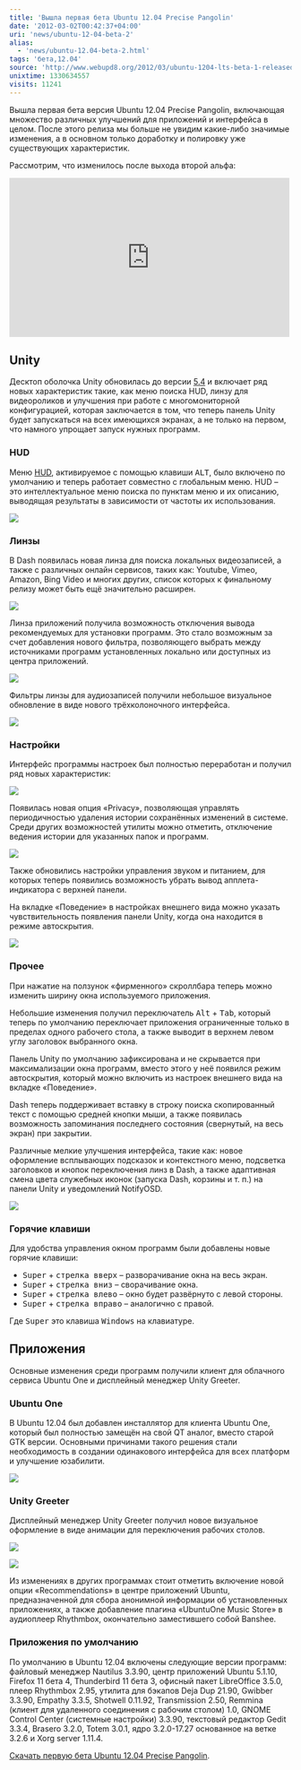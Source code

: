 ```yaml
---
title: 'Вышла первая бета Ubuntu 12.04 Precise Pangolin'
date: '2012-03-02T00:42:37+04:00'
uri: 'news/ubuntu-12-04-beta-2'
alias: 
  - 'news/ubuntu-12.04-beta-2.html'
tags: 'бета,12.04'
source: 'http://www.webupd8.org/2012/03/ubuntu-1204-lts-beta-1-released.html'
unixtime: 1330634557
visits: 11241
---
```

Вышла первая бета версия Ubuntu 12.04 Precise Pangolin, включающая множество различных улучшений для приложений и интерфейса в целом. После этого релиза мы больше не увидим какие-либо значимые изменения, а в основном только доработку и полировку уже существующих характеристик.

Рассмотрим, что изменилось после выхода второй альфа:

<iframe src="https://www.youtube.com/embed/cwaoYOaKwQU" frameborder="0" width="500" height="284"></iframe> 

## Unity

Десктоп оболочка Unity обновилась до версии [5.4](news/unity-5-4-ubuntu-12-04) и включает ряд новых характеристик такие, как меню поиска HUD, линзу для видеороликов и улучшения при работе с многомониторной конфигурацией, которая заключается в том, что теперь панель Unity будет запускаться на всех имеющихся экранах, а не только на первом, что намного упрощает запуск нужных программ.

### HUD

Меню [HUD](news/hud-menu-unity), активируемое с помощью клавиши <kbd>ALT</kbd>, было включено по умолчанию и теперь работает совместно с глобальным меню. HUD – это интеллектуальное меню поиска по пунктам меню и их описанию, выводящая результаты в зависимости от частоты их использования.

[![](img/2012/03/02/00-00/ubuntu-12-04-1-6944716663-o.jpg)](img/2012/03/02/00-00/ubuntu-12-04-1-6944716663-o.jpg)

### Линзы

В Dash появилась новая линза для поиска локальных видеозаписей, а также с различных онлайн сервисов, таких как: Youtube, Vimeo, Amazon, Bing Video и многих других, список которых к финальному релизу может быть ещё значительно расширен.

[![](img/2012/03/02/00-00/ubuntu-12-04-11-6798602672-o.jpg)](img/2012/03/02/00-00/ubuntu-12-04-11-6798602672-o.jpg)

Линза приложений получила возможность отключения вывода рекомендуемых для установки программ. Это стало возможным за счет добавления нового фильтра, позволяющего выбрать между источниками программ установленных локально или доступных из центра приложений.

[![](img/2012/03/02/00-00/ubuntu-12-04-9-6944716091-o.jpg)](img/2012/03/02/00-00/ubuntu-12-04-9-6944716091-o.jpg)

Фильтры линзы для аудиозаписей получили небольшое визуальное обновление в виде нового трёхколоночного интерфейса.

[![](img/2012/03/02/00-00/ubuntu-12-04-10-6944716283-o.jpg)](img/2012/03/02/00-00/ubuntu-12-04-10-6944716283-o.jpg)

### Настройки

Интерфейс программы настроек был полностью переработан и получил ряд новых характеристик:

[![](img/2012/03/02/00-00/ubuntu-12-04-4-6798603778-o.jpg)](img/2012/03/02/00-00/ubuntu-12-04-4-6798603778-o.jpg)

Появилась новая опция «Privacy», позволяющая управлять периодичностью удаления истории сохранённых изменений в системе. Среди других возможностей утилиты можно отметить, отключение ведения истории для указанных папок и программ.

[![](img/2012/03/02/00-00/ubuntu-12-04-5-6944718005-o.jpg)](img/2012/03/02/00-00/ubuntu-12-04-5-6944718005-o.jpg)

Также обновились настройки управления звуком и питанием, для которых теперь появились возможность убрать вывод апплета-индикатора с верхней панели.

На вкладке «Поведение» в настройках внешнего вида можно указать чувствительность появления панели Unity, когда она находится в режиме автоскрытия.

[![](img/2012/03/02/00-00/ubuntu-12-04-3-6944717245-o.jpg)](img/2012/03/02/00-00/ubuntu-12-04-3-6944717245-o.jpg)

### Прочее

При нажатие на ползунок «фирменного» скроллбара теперь можно изменить ширину окна используемого приложения.

Небольшие изменения получил переключатель <kbd>Alt</kbd> + <kbd>Tab</kbd>, который теперь по умолчанию переключает приложения ограниченные только в пределах одного рабочего стола, а также выводит в верхнем левом углу заголовок выбранного окна.

Панель Unity по умолчанию зафиксирована и не скрывается при максимализации окна программ, вместо этого у неё появился режим автоскрытия, который можно включить из настроек внешнего вида на вкладке «Поведение».

Dash теперь поддерживает вставку в строку поиска скопированный текст с помощью средней кнопки мыши, а также появилась возможность запоминания последнего состояния (свернутый, на весь экран) при закрытии.

Различные мелкие улучшения интерфейса, такие как: новое оформление всплывающих подсказок и контекстного меню, подсветка заголовков и кнопок переключения линз в Dash, а также адаптивная смена цвета служебных иконок (запуска Dash, корзины и т. п.) на панели Unity и уведомлений NotifyOSD.

![](img/2012/03/02/00-00/ubuntu-12-04-8-6944715901-o.jpg)

### Горячие клавиши

Для удобства управления окном программ были добавлены новые горячие клавиши:

*   <kbd>Super</kbd> + <kbd>стрелка вверх</kbd> – разворачивание окна на весь экран.
*   <kbd>Super</kbd> + <kbd>стрелка вниз</kbd> – сворачивание окна.
*   <kbd>Super</kbd> + <kbd>стрелка влево</kbd> – окно будет развёрнуто с левой стороны.
*   <kbd>Super</kbd> + <kbd>стрелка вправо</kbd> – аналогично с правой.

Где <kbd>Super</kbd> это клавиша <kbd>Windows</kbd> на клавиатуре.

## Приложения

Основные изменения среди программ получили клиент для облачного сервиса Ubuntu One и дисплейный менеджер Unity Greeter.

### Ubuntu One

В Ubuntu 12.04 был добавлен инсталлятор для клиента Ubuntu One, который был полностью замещён на свой QT аналог, вместо старой GTK версии. Основными причинами такого решения стали необходимость в создании одинакового интерфейса для всех платформ и улучшение юзабилити.

[![](img/2012/03/02/00-00/ubuntu-12-04-2-6798603136-o.jpg)](img/2012/03/02/00-00/ubuntu-12-04-2-6798603136-o.jpg)

### Unity Greeter

Дисплейный менеджер Unity Greeter получил новое визуальное оформление в виде анимации для переключения рабочих столов.

[![](img/2012/03/02/00-00/ubuntu-12-04-6-6944718493-o.jpg)](img/2012/03/02/00-00/ubuntu-12-04-6-6944718493-o.jpg)

[![](img/2012/03/02/00-00/ubuntu-12-04-7-6944715825-o.jpg)](img/2012/03/02/00-00/ubuntu-12-04-7-6944715825-o.jpg)

Из изменениях в других программах стоит отметить включение новой опции «Recommendations» в центре приложений Ubuntu, предназначенной для сбора анонимной информации об установленных приложениях, а также добавление плагина «UbuntuOne Music Store» в аудиоплеер Rhythmbox, окончательно заместившего собой Banshee.

### Приложения по умолчанию

По умолчанию в Ubuntu 12.04 включены следующие версии программ: файловый менеджер Nautilus 3.3.90, центр приложений Ubuntu 5.1.10, Firefox 11 бета 4, Thunderbird 11 бета 3, офисный пакет LibreOffice 3.5.0, плеер Rhythmbox 2.95, утилита для бэкапов Deja Dup 21.90, Gwibber 3.3.90, Empathy 3.3.5, Shotwell 0.11.92, Transmission 2.50, Remmina (клиент для удаленного соединения с рабочим столом) 1.0, GNOME Control Center (системные настройки) 3.3.90, текстовый редактор Gedit 3.3.4, Brasero 3.2.0, Totem 3.0.1, ядро 3.2.0-17.27 основанное на ветке 3.2.6 и Xorg server 1.11.4.

[Скачать первую бета Ubuntu 12.04 Precise Pangolin](https://wiki.ubuntu.com/PrecisePangolin/TechnicalOverview/Beta1).
